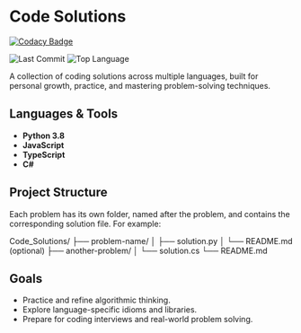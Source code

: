 # Code Solutions

[![Codacy Badge](https://api.codacy.com/project/badge/Grade/c3e9e1374b1b4a92ab37a945093358e0)](https://app.codacy.com/manual/alex.sulea/Code_Solutions?utm_source=github.com&utm_medium=referral&utm_content=Alexandru-S/Code_Solutions&utm_campaign=Badge_Grade_Dashboard)

![Last Commit](https://img.shields.io/github/last-commit/Alexandru-S/Code_Solutions)
![Top Language](https://img.shields.io/github/languages/top/Alexandru-S/Code_Solutions)


A collection of coding solutions across multiple languages, built for personal growth, practice, and mastering problem-solving techniques.

## Languages & Tools
- **Python 3.8**
- **JavaScript**
- **TypeScript**
- **C#**

## Project Structure
Each problem has its own folder, named after the problem, and contains the corresponding solution file. For example:

Code_Solutions/
├── problem-name/
│ ├── solution.py
│ └── README.md (optional)
├── another-problem/
│ └── solution.cs
└── README.md


## Goals
- Practice and refine algorithmic thinking.
- Explore language-specific idioms and libraries.
- Prepare for coding interviews and real-world problem solving.
